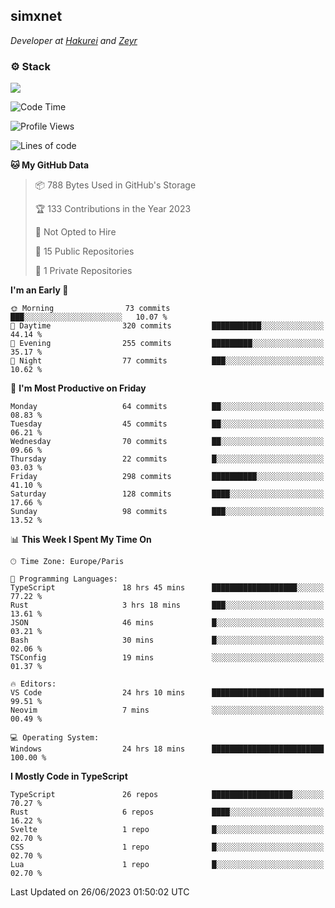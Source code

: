 <h2>simxnet</h2>
<p><em>Developer at <a href="https://github.com/hakureiapp">Hakurei</a> and <a href="https://github.com/zeyrbot">Zeyr</a></em></p>

### ⚙️ Stack
![](https://skillicons.dev/icons?i=git,docker,js,ts,cloudflare,css,deno,express,cpp,rust,arduino,graphql,html,nestjs,react,apollo,bash,lua,nextjs,nodejs,ps,powershell,neovim,postgres,tailwind,prisma)

<!--START_SECTION:waka-->
![Code Time](http://img.shields.io/badge/Code%20Time-86%20hrs%2046%20mins-blue)

![Profile Views](http://img.shields.io/badge/Profile%20Views-18-blue)

![Lines of code](https://img.shields.io/badge/From%20Hello%20World%20I%27ve%20Written-94.4%20thousand%20lines%20of%20code-blue)

**🐱 My GitHub Data** 

> 📦 788 Bytes Used in GitHub's Storage 
 > 
> 🏆 133 Contributions in the Year 2023
 > 
> 🚫 Not Opted to Hire
 > 
> 📜 15 Public Repositories 
 > 
> 🔑 1 Private Repositories 
 > 
**I'm an Early 🐤** 

```text
🌞 Morning                73 commits          ███░░░░░░░░░░░░░░░░░░░░░░   10.07 % 
🌆 Daytime                320 commits         ███████████░░░░░░░░░░░░░░   44.14 % 
🌃 Evening                255 commits         █████████░░░░░░░░░░░░░░░░   35.17 % 
🌙 Night                  77 commits          ███░░░░░░░░░░░░░░░░░░░░░░   10.62 % 
```
📅 **I'm Most Productive on Friday** 

```text
Monday                   64 commits          ██░░░░░░░░░░░░░░░░░░░░░░░   08.83 % 
Tuesday                  45 commits          ██░░░░░░░░░░░░░░░░░░░░░░░   06.21 % 
Wednesday                70 commits          ██░░░░░░░░░░░░░░░░░░░░░░░   09.66 % 
Thursday                 22 commits          █░░░░░░░░░░░░░░░░░░░░░░░░   03.03 % 
Friday                   298 commits         ██████████░░░░░░░░░░░░░░░   41.10 % 
Saturday                 128 commits         ████░░░░░░░░░░░░░░░░░░░░░   17.66 % 
Sunday                   98 commits          ███░░░░░░░░░░░░░░░░░░░░░░   13.52 % 
```


📊 **This Week I Spent My Time On** 

```text
🕑︎ Time Zone: Europe/Paris

💬 Programming Languages: 
TypeScript               18 hrs 45 mins      ███████████████████░░░░░░   77.22 % 
Rust                     3 hrs 18 mins       ███░░░░░░░░░░░░░░░░░░░░░░   13.61 % 
JSON                     46 mins             █░░░░░░░░░░░░░░░░░░░░░░░░   03.21 % 
Bash                     30 mins             █░░░░░░░░░░░░░░░░░░░░░░░░   02.06 % 
TSConfig                 19 mins             ░░░░░░░░░░░░░░░░░░░░░░░░░   01.37 % 

🔥 Editors: 
VS Code                  24 hrs 10 mins      █████████████████████████   99.51 % 
Neovim                   7 mins              ░░░░░░░░░░░░░░░░░░░░░░░░░   00.49 % 

💻 Operating System: 
Windows                  24 hrs 18 mins      █████████████████████████   100.00 % 
```

**I Mostly Code in TypeScript** 

```text
TypeScript               26 repos            ██████████████████░░░░░░░   70.27 % 
Rust                     6 repos             ████░░░░░░░░░░░░░░░░░░░░░   16.22 % 
Svelte                   1 repo              █░░░░░░░░░░░░░░░░░░░░░░░░   02.70 % 
CSS                      1 repo              █░░░░░░░░░░░░░░░░░░░░░░░░   02.70 % 
Lua                      1 repo              █░░░░░░░░░░░░░░░░░░░░░░░░   02.70 % 
```




 Last Updated on 26/06/2023 01:50:02 UTC
<!--END_SECTION:waka-->


<!--
<p align="center">
     <a href="https://discord.gg/HhybNhchcC"><img src="https://invidget.switchblade.xyz/sejc7TnX6N" align="center" ><a>
</p> 
-->
